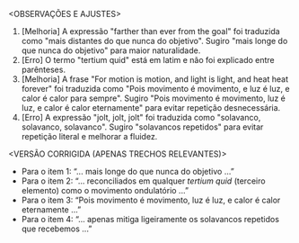 <OBSERVAÇÕES E AJUSTES>
1. [Melhoria] A expressão "farther than ever from the goal" foi traduzida como "mais distantes do que nunca do objetivo". Sugiro "mais longe do que nunca do objetivo" para maior naturalidade.
2. [Erro] O termo "tertium quid" está em latim e não foi explicado entre parênteses.
3. [Melhoria] A frase "For motion is motion, and light is light, and heat heat forever" foi traduzida como "Pois movimento é movimento, e luz é luz, e calor é calor para sempre". Sugiro "Pois movimento é movimento, luz é luz, e calor é calor eternamente" para evitar repetição desnecessária.
4. [Erro] A expressão "jolt, jolt, jolt" foi traduzida como "solavanco, solavanco, solavanco". Sugiro "solavancos repetidos" para evitar repetição literal e melhorar a fluidez.

<VERSÃO CORRIGIDA (APENAS TRECHOS RELEVANTES)>
- Para o item 1: “... mais longe do que nunca do objetivo ...”
- Para o item 2: “... reconciliados em qualquer _tertium quid_ (terceiro elemento) como o movimento ondulatório ...”
- Para o item 3: “Pois movimento é movimento, luz é luz, e calor é calor eternamente ...”
- Para o item 4: “... apenas mitiga ligeiramente os solavancos repetidos que recebemos ...”